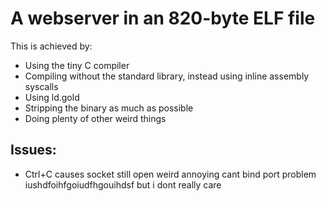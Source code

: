 # A webserver in an 820-byte ELF file
This is achieved by:
* Using the tiny C compiler
* Compiling without the standard library, instead using inline assembly syscalls
* Using ld.gold
* Stripping the binary as much as possible
* Doing plenty of other weird things

## Issues:
* Ctrl+C causes socket still open weird annoying cant bind port problem iushdfoihfgoiudfhgouihdsf but i dont really care

